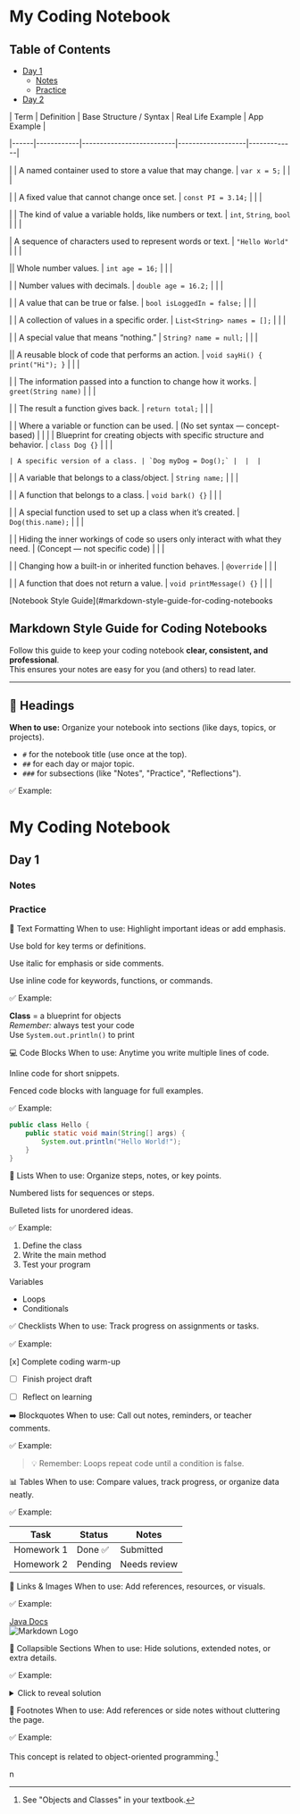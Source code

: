 # My Coding Notebook 
## Table of Contents
- [Day 1](#day-1)
  - [Notes](#notes)
  - [Practice](#practice)
- [Day 2](#day-2)

| Term | Definition | Base Structure / Syntax | Real Life Example | App Example |

|------|------------|--------------------------|-------------------|-------------|

| | A named container used to store a value that may change. | `var x = 5;` |  |  |

| | A fixed value that cannot change once set. | `const PI = 3.14;` |  |  |

| | The kind of value a variable holds, like numbers or text. | `int`, `String`, `bool` |  |  |

  | A sequence of characters used to represent words or text. | `"Hello World"` |  |  |

|| Whole number values. | `int age = 16;` |  |  |

| | Number values with decimals. | `double age = 16.2;` |  |  |

|  | A value that can be true or false. | `bool isLoggedIn = false;` |  |  |

|  | A collection of values in a specific order. | `List<String> names = [];` |  |  |

|  | A special value that means “nothing.” | `String? name = null;` |  |  |

|| A reusable block of code that performs an action. | `void sayHi() { print("Hi"); }` |  |  |

| | The information passed into a function to change how it works. | `greet(String name)` |  |  |

|   | The result a function gives back. | `return total;` |  |  |

|    | Where a variable or function can be used. | (No set syntax — concept-based) |  | 
|    | Blueprint for creating objects with specific structure and behavior. | `class Dog {}` |  |  |

    | A specific version of a class. | `Dog myDog = Dog();` |  |  |

|      | A variable that belongs to a class/object. | `String name;` |  |  |

|      | A function that belongs to a class. | `void bark() {}` |  |  |

|      | A special function used to set up a class when it’s created. | `Dog(this.name);` |  |  |

|      | Hiding the inner workings of code so users only interact with what they need. | (Concept — not specific code) |  |  |

|      | Changing how a built-in or inherited function behaves. | `@override` |  |  |

|      | A function that does not return a value. | `void printMessage() {}` |  |  |





























[Notebook Style Guide](#markdown-style-guide-for-coding-notebooks
## Markdown Style Guide for Coding Notebooks

Follow this guide to keep your coding notebook **clear, consistent, and professional**.  
This ensures your notes are easy for you (and others) to read later.

---

## 🔹 Headings
**When to use:** Organize your notebook into sections (like days, topics, or projects).  
- `#` for the notebook title (use once at the top).  
- `##` for each day or major topic.  
- `###` for subsections (like "Notes", "Practice", "Reflections").  

✅ Example:


# My Coding Notebook
## Day 1
### Notes
### Practice

🔡 Text Formatting
When to use: Highlight important ideas or add emphasis.

Use bold for key terms or definitions.

Use italic for emphasis or side comments.

Use inline code for keywords, functions, or commands.

 

✅ Example:

**Class** = a blueprint for objects  
*Remember:* always test your code  
Use `System.out.println()` to print

 

💻 Code Blocks
When to use: Anytime you write multiple lines of code.

Inline code for short snippets.

Fenced code blocks with language for full examples.

✅ Example:

```java
public class Hello {
    public static void main(String[] args) {
        System.out.println("Hello World!");
    }
}
```

🧾 Lists
When to use: Organize steps, notes, or key points.

Numbered lists for sequences or steps.

Bulleted lists for unordered ideas.

✅ Example:

1. Define the class
2. Write the main method
3. Test your program

Variables
- Loops
- Conditionals
 

✅ Checklists
When to use: Track progress on assignments or tasks.

✅ Example:

[x] Complete coding warm-up
- [ ] Finish project draft
- [ ] Reflect on learning

 

➡️ Blockquotes
When to use: Call out notes, reminders, or teacher comments.

✅ Example:

> 💡 Remember: Loops repeat code until a condition is false.

 

📊 Tables
When to use: Compare values, track progress, or organize data neatly.

✅ Example:

| Task        | Status   | Notes          |
|-------------|----------|----------------|
| Homework 1  | Done ✅  | Submitted      |
| Homework 2  | Pending  | Needs review   |

 

🔗 Links & Images
When to use: Add references, resources, or visuals.

✅ Example:

[Java Docs](https://docs.oracle.com/javase/8/docs/api/)  
![Markdown Logo](https://upload.wikimedia.org/wikipedia/commons/4/48/Markdown-mark.svg)

 

📂 Collapsible Sections
When to use: Hide solutions, extended notes, or extra details.

✅ Example:

<details>
  <summary>Click to reveal solution</summary>
  
System.out.println("Answer: 42");

</details>

 

📝 Footnotes
When to use: Add references or side notes without cluttering the page.

✅ Example:

This concept is related to object-oriented programming.[^1]

[^1]: See "Objects and Classes" in your textbook.

  n                                        

      
